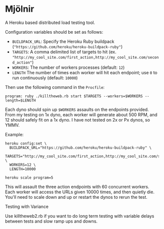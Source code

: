 Mjölnir
=======

A Heroku based distributed load testing tool.

Configuration variables should be set as follows:

  - `BUILDPACK_URL`: Specify the Heroku Ruby buildpack (`"https://github.com/heroku/heroku-buildpack-ruby"`)
  - `TARGETS`: A comma delimited list of targets to hit (ex. `"http://my_cool_site.com/first_action,http://my_cool_site.com/second_action"`)
  - `WORKERS`: The number of workers processes (default: `12`)
  - `LENGTH` The number of times each worker will hit each endpoint; use `0` to run continuously (default: `10000`)

Then use the following command in the `Procfile`:

    program: ruby ./killtheweb.rb start $TARGETS --workers=$WORKERS --length=$LENGTH

Each dyno should spin up `$WORKERS` assaults on the endpoints provided. From my testing on 1x dyno, each worker will generate about 500 RPM, and 12 should safely fit on a 1x dyno. I have not tested on 2x or Px dynos, so YMMV.

Example:

    heroku config:set \
      BUILDPACK_URL="https://github.com/heroku/heroku-buildpack-ruby" \
      TARGETS="http://my_cool_site.com/first_action,http://my_cool_site.com/second_action,http://my_cool_site.com/third_action" \
      WORKERS=12 \
      LENGTH=10000
    
    heroku scale program=5

This will assault the three action endpoints with 60 concurrent workers. Each worker will access the URLs given 10000 times, and then quietly die. You'll need to scale down and up or restart the dynos to rerun the test.

Testing with Variance

Use killtheweb2.rb if you want to do long term testing with variable delays between tests and slow ramp ups and downs.

